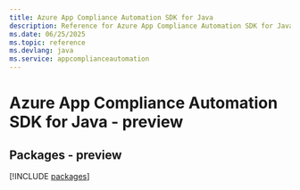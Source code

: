 ```yaml
---
title: Azure App Compliance Automation SDK for Java
description: Reference for Azure App Compliance Automation SDK for Java
ms.date: 06/25/2025
ms.topic: reference
ms.devlang: java
ms.service: appcomplianceautomation
---
```

# Azure App Compliance Automation SDK for Java - preview
## Packages - preview
[!INCLUDE [packages](app-compliance-automation-index.md)]